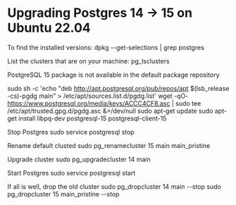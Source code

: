 # Upgrading Postgres 14 -> 15 on Ubuntu 22.04

To find the installed versions:
dpkg --get-selections | grep postgres

List the clusters that are on your machine:
pg_lsclusters

PostgreSQL 15 package is not available in the default package repository

sudo sh -c 'echo "deb http://apt.postgresql.org/pub/repos/apt $(lsb_release -cs)-pgdg main" > /etc/apt/sources.list.d/pgdg.list'
wget -qO- https://www.postgresql.org/media/keys/ACCC4CF8.asc | sudo tee /etc/apt/trusted.gpg.d/pgdg.asc &>/dev/null
sudo apt-get update
sudo apt-get install libpq-dev postgresql-15 postgresql-client-15

Stop Postgres
sudo service postgresql stop

Rename default clusted
sudo pg_renamecluster 15 main main_pristine

Upgrade cluster
sudo pg_upgradecluster 14 main

Start Postgres
sudo service postgresql start

If all is well, drop the old cluster
sudo pg_dropcluster 14 main --stop
sudo pg_dropcluster 15 main_pristine --stop
